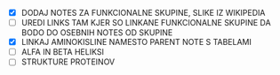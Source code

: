 - [x] DODAJ NOTES ZA FUNKCIONALNE SKUPINE, SLIKE IZ WIKIPEDIA
- [ ] UREDI LINKS TAM KJER SO LINKANE FUNKCIONALNE SKUPINE DA BODO DO OSEBNIH NOTES OD SKUPINE
- [x] LINKAJ AMINOKISLINE NAMESTO PARENT NOTE S TABELAMI
- [ ] ALFA IN BETA HELIKSI
- [ ] STRUKTURE PROTEINOV